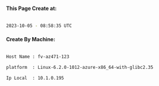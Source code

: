
   
#### This Page Create at:

```bash

2023-10-05 - 08:58:35 UTC

```

#### Create By Machine:

```bash

Host Name : fv-az471-123

platform  : Linux-6.2.0-1012-azure-x86_64-with-glibc2.35

Ip Local  : 10.1.0.195

```

